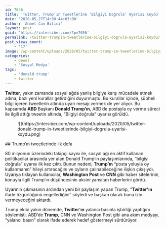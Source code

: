 ```yaml
---
id: 7656
title: 'Twitter, Trump’ın Tweetlerine ‘Bilgiyi Doğrula’ Uyarısı Koydu'
date: '2020-05-27T14:00:44+03:00'
author: 'Ahmet Can Bilici'
layout: post
guid: 'https://intersiber.com/?p=7656'
permalink: /twitter-trumpin-tweetlerine-bilgiyi-dogrula-uyarisi-koydu/
post_views_count:
    - '17'
image: /wp-content/uploads/2020/05/twitter-trump-in-tweetlerine-bilgiyi-dogrula-uyarisi-koydu.jpeg
categories:
    - Genel
    - 'Sosyal Medya'
tags:
    - 'donald trump'
    - twitter
---
```


**Twitter**, yakın zamanda sosyal ağda yanlış bilgiye karşı mücadele etmek adına, bazı yeni kurallar getirdiğini duyurmuştu. Bu kurallar içinde, şüpheli bilgi içeren tweetlerin altında uyarı mesajı vermek de yer alıyor. Bu kapsamda **ABD** Başkanı **Donald** **Trump’ın**, ABD’de postayla oy verme süreci ile ilgili attığı tweetin altında, “Bilgiyi doğrula” uyarısı görüldü.

<figure class="wp-block-image size-large">![](https://intersiber.com/wp-content/uploads/2020/05/twitter-donald-trump-in-tweetlerinde-bilgiyi-dogrula-uyarisi-koydu.png)</figure>## Trump’ın tweetlerinde ilk defa

80 milyonun üzerindeki takipçi sayısı ile, sosyal ağı en aktif kullanan politikacılar arasında yer alan Donald Trump’ın paylaşımlarında, “bilgiyi doğrula” uyarısı ilk kez çıktı. Bunun nedeni, **Trump’ın** “posta yoluyla oy kullanmanın” hileyi artıracağını ve oyların çalınabileceğine ilişkin çıkışıydı. Uyarıya tıklayan kullanıcılar, **Washington** **Post** ve **CNN** gibi haber sitelerinin, konuyla ilgili Trump’ın düşüncesinin aksini yansıtan haberlerini gördü.

Uyarının çıkmasının ardından yeni bir paylaşım yapan Trump, “**Twitter’ın** ifade özgürlüğünü engellediğini” söyledi ve başkan olarak buna izin vermeyeceğini aktardı.

Trump ekibi yakın dönemde, **Twitter’ın** yalancı basınla işbirliği yaptığını söylemişti. ABD’de **Trump**, CNN ve Washington Post gibi ana akım medyayı, “yalancı basın” olarak ifade ederek hedef göstermeyi sürdürüyor.